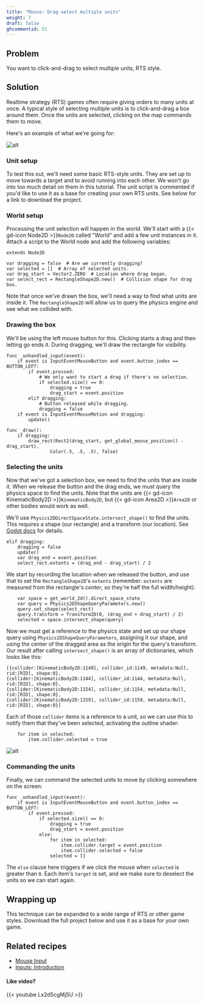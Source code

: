 ```yaml
---
title: "Mouse: Drag-select multiple units"
weight: 7
draft: false
ghcommentid: 51
---
```


## Problem

You want to click-and-drag to select multiple units, RTS style.

## Solution

Realtime strategy (RTS) games often require giving orders to many units at once. A typical style of selecting multiple units is to click-and-drag a box around them. Once the units are selected, clicking on the map commands them to move.

Here's an example of what we're going for:

![alt](/godot_recipes/3.x/img/multi_unit_01.gif)

### Unit setup

To test this out, we'll need some basic RTS-style units. They are set up to move towards a target and to avoid running into each other. We won't go into too much detail on them in this tutorial. The unit script is commented if you'd like to use it as a base for creating your own RTS units. See below for a link to download the project.

### World setup

Processing the unit selection will happen in the world. We'll start with a {{< gd-icon Node2D >}}`Node2D` called "World" and add a few unit instances in it. Attach a script to the World node and add the following variables:

```gdscript
extends Node2D

var dragging = false  # Are we currently dragging?
var selected = []  # Array of selected units.
var drag_start = Vector2.ZERO  # Location where drag began.
var select_rect = RectangleShape2D.new()  # Collision shape for drag box.
```

Note that once we've drawn the box, we'll need a way to find what units are inside it. The `RectangleShape2D` will allow us to query the physics engine and see what we collided with.

### Drawing the box

We'll be using the left mouse button for this. Clicking starts a drag and then letting go ends it. During dragging, we'll draw the rectangle for visibility.

```gdscript
func _unhandled_input(event):
    if event is InputEventMouseButton and event.button_index == BUTTON_LEFT:
        if event.pressed:
            # We only want to start a drag if there's no selection.
            if selected.size() == 0:
                dragging = true
                drag_start = event.position
        elif dragging:
            # Button released while dragging.
            dragging = false
    if event is InputEventMouseMotion and dragging:
        update()

func _draw():
    if dragging:
        draw_rect(Rect2(drag_start, get_global_mouse_position() - drag_start),
                Color(.5, .5, .5), false)
```

### Selecting the units

Now that we've got a selection box, we need to find the units that are inside it. When we release the button and the drag ends, we must query the physics space to find the units. Note that the units are {{< gd-icon KinematicBody2D >}}`KinematicBody2D`, but {{< gd-icon Area2D >}}`Area2D` or other bodies would work as well.

We'll use `Physics2DDirectSpaceState.intersect_shape()` to find the units. This requires a shape (our rectangle) and a transform (our location). See [Godot docs](https://docs.godotengine.org/en/3.1/classes/class_physics2ddirectspacestate.html) for details.

```gdscript
elif dragging:
    dragging = false
    update()
    var drag_end = event.position
    select_rect.extents = (drag_end - drag_start) / 2
```

We start by recording the location when we released the button, and use that to set the `RectangleShape2D`'s `extents` (remember: `extents` are measured from the rectangle's *center*, so they're half the full width/height).

```gdscript
    var space = get_world_2d().direct_space_state
    var query = Physics2DShapeQueryParameters.new()
    query.set_shape(select_rect)
    query.transform = Transform2D(0, (drag_end + drag_start) / 2)
    selected = space.intersect_shape(query)
```

Now we must get a reference to the physics state and set up our shape query using `Physics2DShapeQueryParameters`, assigning it our shape, and using the center of the dragged area as the origin for the query's transform. Our result after calling `intersect_shape()` is an array of dictionaries, which looks like this:

```
[{collider:[KinematicBody2D:1149], collider_id:1149, metadata:Null, rid:[RID], shape:0},
{collider:[KinematicBody2D:1144], collider_id:1144, metadata:Null, rid:[RID], shape:0},
{collider:[KinematicBody2D:1154], collider_id:1154, metadata:Null, rid:[RID], shape:0},
{collider:[KinematicBody2D:1159], collider_id:1159, metadata:Null, rid:[RID], shape:0}]
```

Each of those `collider` items is a reference to a unit, so we can use this to notify them that they've been selected, activating the outline shader:

```gdscript
    for item in selected:
        item.collider.selected = true
```

![alt](/godot_recipes/3.x/img/multi_unit_03.gif)

### Commanding the units

Finally, we can command the selected units to move by clicking somewhere on the screen:

```gdscript
func _unhandled_input(event):
    if event is InputEventMouseButton and event.button_index == BUTTON_LEFT:
        if event.pressed:
            if selected.size() == 0:
                dragging = true
                drag_start = event.position
            else:
                for item in selected:
                    item.collider.target = event.position
                    item.collider.selected = false
                selected = []
```

The `else` clause here triggers if we click the mouse when `selected` is greater than `0`. Each item's `target` is set, and we make sure to deselect the units so we can start again.

## Wrapping up

This technique can be expanded to a wide range of RTS or other game styles. Download the full project below and use it as a base for your own game.

<!-- {{% notice note %}}
Download the project file here: [rts_movement.zip](/godot_recipes/3.x/files/rts_movement.zip)
{{% /notice %}} -->

## Related recipes

- [Mouse Input](/godot_recipes/3.x/input/mouse_input/)
- [Inputs: Introduction](/godot_recipes/3.x/input/input_intro/)

#### Like video?

{{< youtube Lx2d5cgMj5U >}}